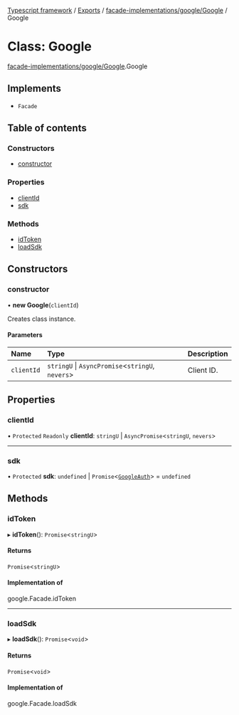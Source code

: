 [Typescript framework](../index.md) / [Exports](../modules.md) / [facade-implementations/google/Google](../modules/facade_implementations_google_Google.md) / Google

# Class: Google

[facade-implementations/google/Google](../modules/facade_implementations_google_Google.md).Google

## Implements

- `Facade`

## Table of contents

### Constructors

- [constructor](facade_implementations_google_Google.Google.md#constructor)

### Properties

- [clientId](facade_implementations_google_Google.Google.md#clientid)
- [sdk](facade_implementations_google_Google.Google.md#sdk)

### Methods

- [idToken](facade_implementations_google_Google.Google.md#idtoken)
- [loadSdk](facade_implementations_google_Google.Google.md#loadsdk)

## Constructors

### constructor

• **new Google**(`clientId`)

Creates class instance.

#### Parameters

| Name | Type | Description |
| :------ | :------ | :------ |
| `clientId` | `stringU` \| `AsyncPromise`<`stringU`, `nevers`\> | Client ID. |

## Properties

### clientId

• `Protected` `Readonly` **clientId**: `stringU` \| `AsyncPromise`<`stringU`, `nevers`\>

___

### sdk

• `Protected` **sdk**: `undefined` \| `Promise`<[`GoogleAuth`](../modules/facade_implementations_google_Google.md#googleauth)\> = `undefined`

## Methods

### idToken

▸ **idToken**(): `Promise`<`stringU`\>

#### Returns

`Promise`<`stringU`\>

#### Implementation of

google.Facade.idToken

___

### loadSdk

▸ **loadSdk**(): `Promise`<`void`\>

#### Returns

`Promise`<`void`\>

#### Implementation of

google.Facade.loadSdk

